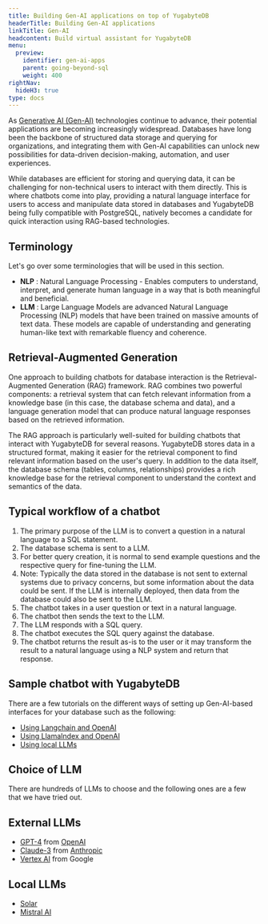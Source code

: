 ```yaml
---
title: Building Gen-AI applications on top of YugabyteDB
headerTitle: Building Gen-AI applications
linkTitle: Gen-AI
headcontent: Build virtual assistant for YugabyteDB
menu:
  preview:
    identifier: gen-ai-apps
    parent: going-beyond-sql
    weight: 400
rightNav:
  hideH3: true
type: docs
---
```


As [Generative AI (Gen-AI)](https://generativeai.net/) technologies continue to advance, their potential applications are becoming increasingly widespread. Databases have long been the backbone of structured data storage and querying for organizations, and integrating them with Gen-AI capabilities can unlock new possibilities for data-driven decision-making, automation, and user experiences.

While databases are efficient for storing and querying data, it can be challenging for non-technical users to interact with them directly. This is where chatbots come into play, providing a natural language interface for users to access and manipulate data stored in databases and YugabyteDB being fully compatible with PostgreSQL, natively becomes a candidate for quick interaction using RAG-based technologies.

## Terminology

Let's go over some terminologies that will be used in this section.

- **NLP** : Natural Language Processing -  Enables computers to understand, interpret, and generate human language in a way that is both meaningful and beneficial.
- **LLM** : Large Language Models are advanced Natural Language Processing (NLP) models that have been trained on massive amounts of text data. These models are capable of understanding and generating human-like text with remarkable fluency and coherence.

## Retrieval-Augmented Generation

One approach to building chatbots for database interaction is the Retrieval-Augmented Generation (RAG) framework. RAG combines two powerful components: a retrieval system that can fetch relevant information from a knowledge base (in this case, the database schema and data), and a language generation model that can produce natural language responses based on the retrieved information.

The RAG approach is particularly well-suited for building chatbots that interact with YugabyteDB for several reasons.
YugabyteDB stores data in a structured format, making it easier for the retrieval component to find relevant information based on the user's query. In addition to the data itself, the database schema (tables, columns, relationships) provides a rich knowledge base for the retrieval component to understand the context and semantics of the data.

## Typical workflow of a chatbot

1. The primary purpose of the LLM is to convert a question in a natural language to a SQL statement.
1. The database schema is sent to a LLM.
1. For better query creation, it is normal to send example questions and the respective query for fine-tuning the LLM.
1. Note: Typically the data stored in the database is not sent to external systems due to privacy concerns, but some information about the data could be sent.
If the LLM is internally deployed, then data from the database could also be sent to the LLM.
1. The chatbot takes in a user question or text in a natural language.
1. The chatbot then sends the text to the LLM.
1. The LLM responds with a SQL query.
1. The chatbot executes the SQL query against the database.
1. The chatbot returns the result as-is to the user or it may transform the result to a natural language using a NLP system and return that response.

## Sample chatbot with YugabyteDB

There are a few tutorials on the different ways of setting up Gen-AI-based interfaces for your database such as the following:

- [Using Langchain and OpenAI](../../../tutorials/ai/ai-langchain-openai/)
- [Using LlamaIndex and OpenAI](../../../tutorials/ai/ai-llamaindex-openai/)
- [Using local LLMs](../../../tutorials/ai/ai-localai/)

## Choice of LLM

There are hundreds of LLMs to choose and the following ones are a few that we have tried out.

## External LLMs

- [GPT-4](https://openai.com/research/gpt-4) from [OpenAI](https://openai.com)
- [Claude-3](https://claude.ai/) from [Anthropic](https://www.anthropic.com/)
- [Vertex AI](https://cloud.google.com/vertex-ai?hl=en) from Google

## Local LLMs

- [Solar](https://www.upstage.ai/solar-llm)
- [Mistral AI](https://mistral.ai/)